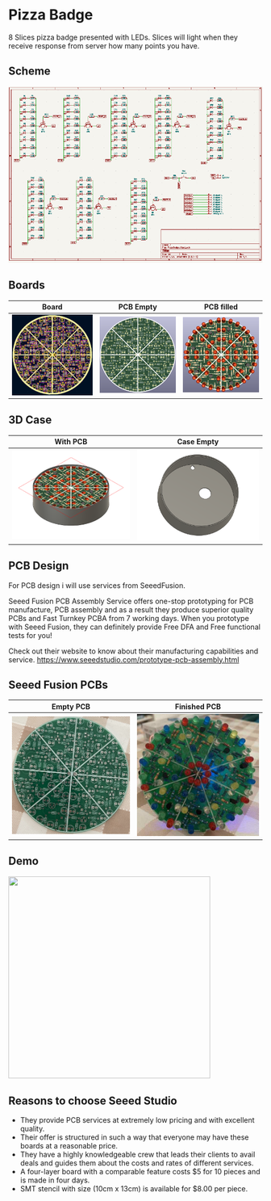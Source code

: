 # Pizza Badge

8 Slices pizza badge presented with LEDs. Slices will light when they receive response from server how many points you have.

## Scheme
![Scheme](images/scheme.png)

## Boards
Board|PCB Empty|PCB filled
---------|---------|---------
![Board](images/board.png)|![View 1](images/pcb_empty.png)|![View 2](images/pcb.png)

## 3D Case
With PCB|Case Empty
---------|---------
![Case](images/case.png)|![Case 1](images/case_empty.png)

## PCB Design

For PCB design i will use services from SeeedFusion. 

Seeed Fusion PCB Assembly Service offers one-stop prototyping for PCB manufacture, PCB assembly and as a result they produce superior quality PCBs and Fast Turnkey PCBA from 7 working days. When you prototype with Seeed Fusion, they can definitely provide Free DFA and Free functional tests for you! 

Check out their website to know about their manufacturing capabilities and service.
https://www.seeedstudio.com/prototype-pcb-assembly.html 

## Seeed Fusion PCBs
Empty PCB|Finished PCB
--------|--------
![View 4](images/pcb-received.jpeg)|![View 5](images/pcb-finish.jpg)

## Demo

<img src="https://user-images.githubusercontent.com/3172271/166099249-6f1bf737-73ee-47af-b424-5f22f5a7027d.mp4" width="400" height="400">

## Reasons to choose Seeed Studio
- They provide PCB services at extremely low pricing and with excellent quality.
- Their offer is structured in such a way that everyone may have these boards at a reasonable price.
- They have a highly knowledgeable crew that leads their clients to avail deals and guides them about the costs and rates of different services.
- A four-layer board with a comparable feature costs $5 for 10 pieces and is made in four days.
- SMT stencil with size (10cm x 13cm) is available for $8.00 per piece.
